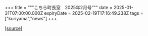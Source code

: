 +++
title = """こちら町長室　2025年2月号"""
date = 2025-01-31T07:00:00.000Z
expiryDate = 2025-02-19T17:16:49.238Z
tags = ["kuriyama","news"]
+++


[[source]](https://www.town.kuriyama.hokkaido.jp/site/mayor/30275.html)
